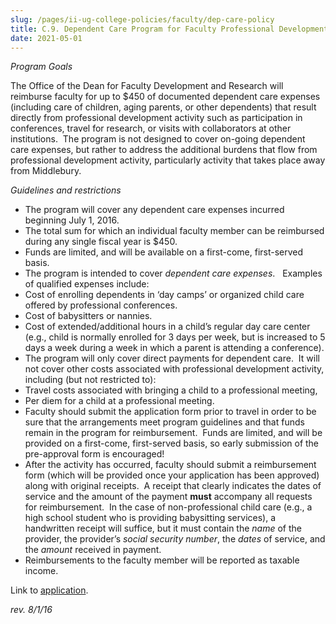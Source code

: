 ```yaml
---
slug: /pages/ii-ug-college-policies/faculty/dep-care-policy
title: C.9. Dependent Care Program for Faculty Professional Development Activity
date: 2021-05-01
---
```

_Program Goals_

The Office of the Dean for Faculty Development and Research will reimburse faculty for up to $450 of documented dependent care expenses (including care of children, aging parents, or other dependents) that result directly from professional development activity such as participation in conferences, travel for research, or visits with collaborators at other institutions.  The program is not designed to cover on-going dependent care expenses, but rather to address the additional burdens that flow from professional development activity, particularly activity that takes place away from Middlebury.

_Guidelines and restrictions_

*   The program will cover any dependent care expenses incurred beginning July 1, 2016.
*   The total sum for which an individual faculty member can be reimbursed during any single fiscal year is $450.
*   Funds are limited, and will be available on a first-come, first-served basis.
*   The program is intended to cover _dependent care expenses_.   Examples of qualified expenses include:
*   Cost of enrolling dependents in ‘day camps’ or organized child care offered by professional conferences.
*   Cost of babysitters or nannies.
*   Cost of extended/additional hours in a child’s regular day care center (e.g., child is normally enrolled for 3 days per week, but is increased to 5 days a week during a week in which a parent is attending a conference).
*   The program will only cover direct payments for dependent care.  It will not cover other costs associated with professional development activity, including (but not restricted to):
*   Travel costs associated with bringing a child to a professional meeting,
*   Per diem for a child at a professional meeting.
*   Faculty should submit the application form prior to travel in order to be sure that the arrangements meet program guidelines and that funds remain in the program for reimbursement.  Funds are limited, and will be provided on a first-come, first-served basis, so early submission of the pre-approval form is encouraged!
*   After the activity has occurred, faculty should submit a reimbursement form (which will be provided once your application has been approved) along with original receipts.  A receipt that clearly indicates the dates of service and the amount of the payment **must** accompany all requests for reimbursement.  In the case of non-professional child care (e.g., a high school student who is providing babysitting services), a handwritten receipt will suffice, but it must contain the _name_ of the provider, the provider’s _social security number_, the _dates_ of service, and the _amount_ received in payment.
*   Reimbursements to the faculty member will be reported as taxable income.

Link to [application](static/assets/dependentcare_form.doc).

_rev. 8/1/16_